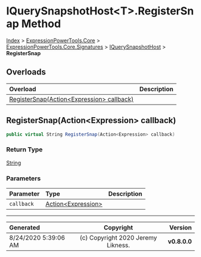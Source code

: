 ﻿# IQuerySnapshotHost&lt;T>.RegisterSnap Method

[Index](../index.md) > [ExpressionPowerTools.Core](ExpressionPowerTools.Core.a.md) > [ExpressionPowerTools.Core.Signatures](ExpressionPowerTools.Core.Signatures.n.md) > [IQuerySnapshotHost<T>](ExpressionPowerTools.Core.Signatures.IQuerySnapshotHost`1.i.md) > **RegisterSnap**



## Overloads

| Overload | Description |
| :-- | :-- |
| [RegisterSnap(Action&lt;Expression> callback)](#registersnapactionexpression-callback) |  |
## RegisterSnap(Action&lt;Expression> callback)



```csharp
public virtual String RegisterSnap(Action<Expression> callback)
```

### Return Type

 [String](https://docs.microsoft.com/dotnet/api/system.string) 

### Parameters

| Parameter | Type | Description |
| :-- | :-- | :-- |
| `callback` | [Action&lt;Expression>](https://docs.microsoft.com/dotnet/api/system.action-1) |  |



---

| Generated | Copyright | Version |
| :-- | :-: | --: |
| 8/24/2020 5:39:06 AM | (c) Copyright 2020 Jeremy Likness. | **v0.8.0.0** |
